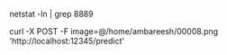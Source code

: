 netstat -ln | grep 8889

curl -X POST -F image=@/home/ambareesh/00008.png 'http://localhost:12345/predict'